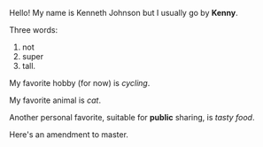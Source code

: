 Hello! My name is Kenneth Johnson but I usually go by **Kenny**. 

Three words: 
1. not 
2. super 
3. tall. 

My favorite hobby (for now) is *cycling*. 

My favorite animal is *cat*. 

Another personal favorite, suitable for **public** sharing, is *tasty food*. 

Here's an amendment to master.